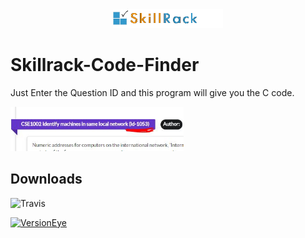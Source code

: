 
<div align="center">
    <img width=35% src="https://github.com/rishav394/Skillrack-Code-Finder/blob/master/Images/logo.gif">
</div>

# Skillrack-Code-Finder
Just Enter the Question ID and this program will give you the C code.

<div align="left">
    <img width=55% src="https://github.com/rishav394/Skillrack-Code-Finder/blob/master/Images/ID%20demo.JPG">
</div>

<h2>Downloads</h2>

![Travis](https://img.shields.io/travis/USER/REPO.svg?style=plastic)

[![VersionEye](https://img.shields.io/versioneye/d/ruby/rails.svg?style=plastic)](https://github.com/rishav394/Skillrack-Code-Finder/releases/download/1.2.1/Code.exe)
